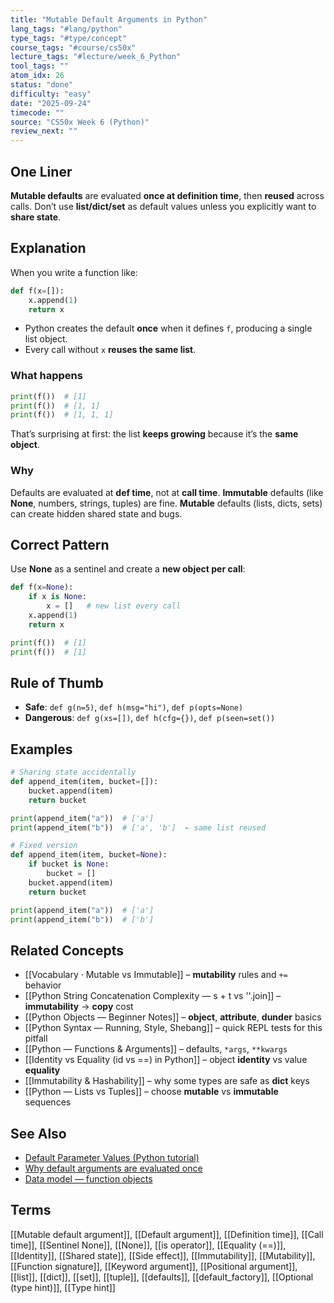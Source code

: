 ```yaml
---
title: "Mutable Default Arguments in Python"
lang_tags: "#lang/python"
type_tags: "#type/concept"
course_tags: "#course/cs50x"
lecture_tags: "#lecture/week_6_Python"
tool_tags: ""
atom_idx: 26
status: "done"
difficulty: "easy"
date: "2025-09-24"
timecode: ""
source: "CS50x Week 6 (Python)"
review_next: ""
---
```


## One Liner
**Mutable defaults** are evaluated **once at definition time**, then **reused** across calls. Don’t use **list/dict/set** as default values unless you explicitly want to **share state**.

## Explanation
When you write a function like:
```python
def f(x=[]):
    x.append(1)
    return x
```
- Python creates the default **once** when it defines `f`, producing a single list object.  
- Every call without `x` **reuses the same list**.

### What happens
```python
print(f())  # [1]
print(f())  # [1, 1]
print(f())  # [1, 1, 1]
```
That’s surprising at first: the list **keeps growing** because it’s the **same object**.

### Why
Defaults are evaluated at **def time**, not at **call time**. **Immutable** defaults (like **None**, numbers, strings, tuples) are fine. **Mutable** defaults (lists, dicts, sets) can create hidden shared state and bugs.

## Correct Pattern
Use **None** as a sentinel and create a **new object per call**:
```python
def f(x=None):
    if x is None:
        x = []   # new list every call
    x.append(1)
    return x

print(f())  # [1]
print(f())  # [1]
```

## Rule of Thumb
- **Safe**: `def g(n=5)`, `def h(msg="hi")`, `def p(opts=None)`  
- **Dangerous**: `def g(xs=[])`, `def h(cfg={})`, `def p(seen=set())`

## Examples 
```python
# Sharing state accidentally
def append_item(item, bucket=[]):
    bucket.append(item)
    return bucket

print(append_item("a"))  # ['a']
print(append_item("b"))  # ['a', 'b']  ← same list reused
```

```python
# Fixed version
def append_item(item, bucket=None):
    if bucket is None:
        bucket = []
    bucket.append(item)
    return bucket

print(append_item("a"))  # ['a']
print(append_item("b"))  # ['b']
```

## Related Concepts
- [[Vocabulary · Mutable vs Immutable]] – **mutability** rules and `+=` behavior
- [[Python String Concatenation Complexity — s + t vs ''.join]] – **immutability** → **copy** cost
- [[Python Objects — Beginner Notes]] – **object**, **attribute**, **dunder** basics
- [[Python Syntax — Running, Style, Shebang]] – quick REPL tests for this pitfall
- [[Python — Functions & Arguments]] – defaults, `*args`, `**kwargs`
- [[Identity vs Equality (id vs ==) in Python]] – object **identity** vs value **equality**
- [[Immutability & Hashability]] – why some types are safe as **dict** keys
- [[Python — Lists vs Tuples]] – choose **mutable** vs **immutable** sequences

## See Also
- [Default Parameter Values (Python tutorial)](https://docs.python.org/3/tutorial/controlflow.html#default-argument-values)
- [Why default arguments are evaluated once](https://docs.python.org/3/faq/programming.html#why-are-default-values-shared-between-objects)
- [Data model — function objects](https://docs.python.org/3/reference/datamodel.html#function-objects)

## Terms
[[Mutable default argument]], [[Default argument]], [[Definition time]], [[Call time]], [[Sentinel None]], [[None]], [[is operator]], [[Equality (==)]], [[Identity]], [[Shared state]], [[Side effect]], [[Immutability]], [[Mutability]], [[Function signature]], [[Keyword argument]], [[Positional argument]], [[list]], [[dict]], [[set]], [[tuple]], [[defaults]], [[default_factory]], [[Optional (type hint)]], [[Type hint]]